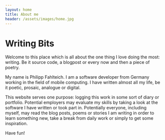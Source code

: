 ```yaml
---
layout: home
title: About me
header: /assets/images/home.jpg
---
```


# Writing Bits

Welcome to this place which is all about the one thing I love doing the most: writing. Be it source code, a blogpost or every now and then a piece of poetry.

My name is Philipp Fahlteich. I am a software developer from Germany working in the field of mobile computing. I have written almost all my life, be it poetic, prosaic, analogue or digital.

This website serves one purpose: logging this work in some sort of diary or portfolio. Potential employers may evaluate my skills by taking a look at the software I have written or took part in. Potentially everyone, including myself, may read the blog posts, poems or stories I am writing in order to learn something new, take a break from daily work or simply to get some inspiration.

Have fun!